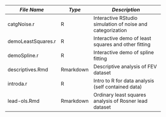 *File Name* | *Type* | *Description*
---- | ---- | ----
catgNoise.r | R | Interactive RStudio simulation of noise and categorization
demoLeastSquares.r | R | Interactive demo of least squares and other fitting
demoSpline.r | R | Interactive demo of spline fitting
descriptives.Rmd | Rmarkdown | Descriptive analysis of FEV dataset
introda.r | R | Intro to R for data analysis (self contained data) 
lead-ols.Rmd | Rmarkdown | Ordinary least squares analysis of Rosner lead dataset

